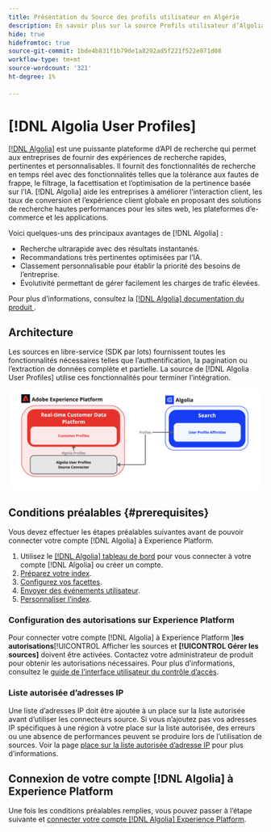 ```yaml
---
title: Présentation du Source des profils utilisateur en Algérie
description: En savoir plus sur la source Profils utilisateur d’Algolia dans le Adobe Experience Platform
hide: true
hidefromtoc: true
source-git-commit: 1bde4b831f1b79de1a8292ad5f221f522e871d08
workflow-type: tm+mt
source-wordcount: '321'
ht-degree: 1%

---
```


# [!DNL Algolia User Profiles]

[[!DNL Algolia]](https://www.algolia.com/) est une puissante plateforme d’API de recherche qui permet aux entreprises de fournir des expériences de recherche rapides, pertinentes et personnalisables. Il fournit des fonctionnalités de recherche en temps réel avec des fonctionnalités telles que la tolérance aux fautes de frappe, le filtrage, la facettisation et l’optimisation de la pertinence basée sur l’IA. [!DNL Algolia] aide les entreprises à améliorer l’interaction client, les taux de conversion et l’expérience client globale en proposant des solutions de recherche hautes performances pour les sites web, les plateformes d’e-commerce et les applications.

Voici quelques-uns des principaux avantages de [!DNL Algolia] :

* Recherche ultrarapide avec des résultats instantanés.
* Recommandations très pertinentes optimisées par l’IA.
* Classement personnalisable pour établir la priorité des besoins de l’entreprise.
* Évolutivité permettant de gérer facilement les charges de trafic élevées.

Pour plus d’informations, consultez la [[!DNL Algolia]  documentation du produit ](https://resources.algolia.com/).

## Architecture

Les sources en libre-service (SDK par lots) fournissent toutes les fonctionnalités nécessaires telles que l’authentification, la pagination ou l’extraction de données complète et partielle. La source de [!DNL Algolia User Profiles] utilise ces fonctionnalités pour terminer l’intégration.

![Architecture de l’intégration Algolia et Experience Platform](../../images/tutorials/create/algolia/user-profiles/algolia-aep-user-profiles-arch.png)

## Conditions préalables {#prerequisites}

Vous devez effectuer les étapes préalables suivantes avant de pouvoir connecter votre compte [!DNL Algolia] à Experience Platform.

1. Utilisez le [[!DNL Algolia] tableau de bord](https://dashboard.algolia.com/users/sign_up) pour vous connecter à votre compte [!DNL Algolia] ou créer un compte.
2. [Préparez votre index](https://www.algolia.com/doc/guides/sending-and-managing-data/prepare-your-data/in-depth/prepare-data-in-depth/).
3. [Configurez vos facettes](https://www.algolia.com/doc/guides/managing-results/refine-results/faceting/).
4. [Envoyer des événements utilisateur](https://www.algolia.com/doc/guides/sending-events/getting-started/).
5. [Personnaliser l’index](https://www.algolia.com/doc/guides/personalization/advanced-personalization/configure/setup/indices/).

### Configuration des autorisations sur Experience Platform

Pour connecter votre compte [!DNL Algolia] à Experience Platform ]**les autorisations**[!UICONTROL  Afficher les sources et **[!UICONTROL Gérer les sources]** doivent être activées. Contactez votre administrateur de produit pour obtenir les autorisations nécessaires. Pour plus d’informations, consultez le [guide de l’interface utilisateur du contrôle d’accès](../../../access-control/abac/ui/permissions.md).

### Liste autorisée d’adresses IP

Une liste d’adresses IP doit être ajoutée à un place sur la liste autorisée avant d’utiliser les connecteurs source. Si vous n’ajoutez pas vos adresses IP spécifiques à une région à votre place sur la liste autorisée, des erreurs ou une absence de performances peuvent se produire lors de l’utilisation de sources. Voir la page [place sur la liste autorisée d’adresse IP](../../ip-address-allow-list.md) pour plus d’informations.

## Connexion de votre compte [!DNL Algolia] à Experience Platform

Une fois les conditions préalables remplies, vous pouvez passer à l’étape suivante et [connecter votre compte  [!DNL Algolia]  Experience Platform](../../tutorials/ui/create/data-partners/algolia-user-profiles.md).
